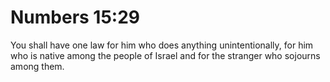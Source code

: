 # Numbers 15:29

You shall have one law for him who does anything unintentionally, for him who is native among the people of Israel and for the stranger who sojourns among them.
